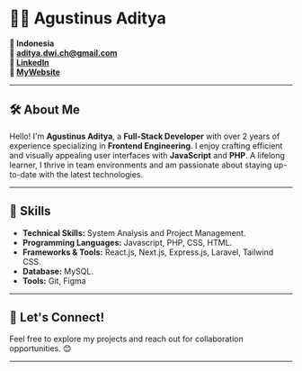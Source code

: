 # 👨‍💻 Agustinus Aditya

**📍 Indonesia**  
**📧 [aditya.dwi.ch@gmail.com](mailto:aditya.dwi.ch@gmail.com)**  
**🔗 [LinkedIn](https://www.linkedin.com/in/agustinusaditya)**  
**🔗 [MyWebsite](https://www.agustinusaditya.site)** 

---

## 🛠️ About Me
Hello! I'm **Agustinus Aditya**, a **Full-Stack Developer** with over 2 years of experience specializing in **Frontend Engineering**. I enjoy crafting efficient and visually appealing user interfaces with **JavaScript** and **PHP**. A lifelong learner, I thrive in team environments and am passionate about staying up-to-date with the latest technologies.

---

## 🔧 Skills
- **Technical Skills:** System Analysis and Project Management.
- **Programming Languages:** Javascript, PHP, CSS, HTML.
- **Frameworks & Tools:** React.js, Next.js, Express.js, Laravel, Tailwind CSS.  
- **Database:** MySQL.
- **Tools:** Git, Figma  

---

## 🌟 Let's Connect!
Feel free to explore my projects and reach out for collaboration opportunities. 😊

---
